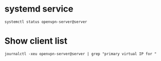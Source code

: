 # systemd service
`systemctl status openvpn-server@server`
# Show client list
`journalctl -xeu openvpn-server@server | grep "primary virtual IP for "`
